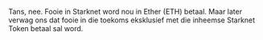 Tans, nee. Fooie in Starknet word nou in Ether (ETH) betaal. Maar later verwag ons dat fooie in die toekoms eksklusief met die inheemse Starknet Token betaal sal word.